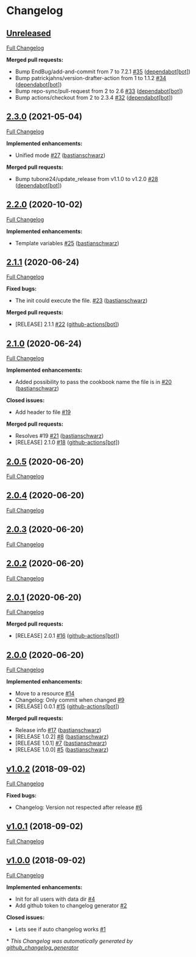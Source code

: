 # Changelog

## [Unreleased](https://github.com/codenamephp/chef.cookbook.bash/tree/HEAD)

[Full Changelog](https://github.com/codenamephp/chef.cookbook.bash/compare/2.3.0...HEAD)

**Merged pull requests:**

- Bump EndBug/add-and-commit from 7 to 7.2.1 [\#35](https://github.com/codenamephp/chef.cookbook.bash/pull/35) ([dependabot[bot]](https://github.com/apps/dependabot))
- Bump patrickjahns/version-drafter-action from 1 to 1.1.2 [\#34](https://github.com/codenamephp/chef.cookbook.bash/pull/34) ([dependabot[bot]](https://github.com/apps/dependabot))
- Bump repo-sync/pull-request from 2 to 2.6 [\#33](https://github.com/codenamephp/chef.cookbook.bash/pull/33) ([dependabot[bot]](https://github.com/apps/dependabot))
- Bump actions/checkout from 2 to 2.3.4 [\#32](https://github.com/codenamephp/chef.cookbook.bash/pull/32) ([dependabot[bot]](https://github.com/apps/dependabot))

## [2.3.0](https://github.com/codenamephp/chef.cookbook.bash/tree/2.3.0) (2021-05-04)

[Full Changelog](https://github.com/codenamephp/chef.cookbook.bash/compare/2.2.0...2.3.0)

**Implemented enhancements:**

- Unified mode [\#27](https://github.com/codenamephp/chef.cookbook.bash/pull/27) ([bastianschwarz](https://github.com/bastianschwarz))

**Merged pull requests:**

- Bump tubone24/update\_release from v1.1.0 to v1.2.0 [\#28](https://github.com/codenamephp/chef.cookbook.bash/pull/28) ([dependabot[bot]](https://github.com/apps/dependabot))

## [2.2.0](https://github.com/codenamephp/chef.cookbook.bash/tree/2.2.0) (2020-10-02)

[Full Changelog](https://github.com/codenamephp/chef.cookbook.bash/compare/2.1.1...2.2.0)

**Implemented enhancements:**

- Template variables [\#25](https://github.com/codenamephp/chef.cookbook.bash/pull/25) ([bastianschwarz](https://github.com/bastianschwarz))

## [2.1.1](https://github.com/codenamephp/chef.cookbook.bash/tree/2.1.1) (2020-06-24)

[Full Changelog](https://github.com/codenamephp/chef.cookbook.bash/compare/2.1.0...2.1.1)

**Fixed bugs:**

- The init could execute the file. [\#23](https://github.com/codenamephp/chef.cookbook.bash/pull/23) ([bastianschwarz](https://github.com/bastianschwarz))

**Merged pull requests:**

- \[RELEASE\] 2.1.1 [\#22](https://github.com/codenamephp/chef.cookbook.bash/pull/22) ([github-actions[bot]](https://github.com/apps/github-actions))

## [2.1.0](https://github.com/codenamephp/chef.cookbook.bash/tree/2.1.0) (2020-06-24)

[Full Changelog](https://github.com/codenamephp/chef.cookbook.bash/compare/2.0.5...2.1.0)

**Implemented enhancements:**

- Added possibility to pass the cookbook name the file is in [\#20](https://github.com/codenamephp/chef.cookbook.bash/pull/20) ([bastianschwarz](https://github.com/bastianschwarz))

**Closed issues:**

- Add header to file [\#19](https://github.com/codenamephp/chef.cookbook.bash/issues/19)

**Merged pull requests:**

- Resolves \#19 [\#21](https://github.com/codenamephp/chef.cookbook.bash/pull/21) ([bastianschwarz](https://github.com/bastianschwarz))
- \[RELEASE\] 2.1.0 [\#18](https://github.com/codenamephp/chef.cookbook.bash/pull/18) ([github-actions[bot]](https://github.com/apps/github-actions))

## [2.0.5](https://github.com/codenamephp/chef.cookbook.bash/tree/2.0.5) (2020-06-20)

[Full Changelog](https://github.com/codenamephp/chef.cookbook.bash/compare/2.0.4...2.0.5)

## [2.0.4](https://github.com/codenamephp/chef.cookbook.bash/tree/2.0.4) (2020-06-20)

[Full Changelog](https://github.com/codenamephp/chef.cookbook.bash/compare/2.0.3...2.0.4)

## [2.0.3](https://github.com/codenamephp/chef.cookbook.bash/tree/2.0.3) (2020-06-20)

[Full Changelog](https://github.com/codenamephp/chef.cookbook.bash/compare/2.0.2...2.0.3)

## [2.0.2](https://github.com/codenamephp/chef.cookbook.bash/tree/2.0.2) (2020-06-20)

[Full Changelog](https://github.com/codenamephp/chef.cookbook.bash/compare/2.0.1...2.0.2)

## [2.0.1](https://github.com/codenamephp/chef.cookbook.bash/tree/2.0.1) (2020-06-20)

[Full Changelog](https://github.com/codenamephp/chef.cookbook.bash/compare/2.0.0...2.0.1)

**Merged pull requests:**

- \[RELEASE\] 2.0.1 [\#16](https://github.com/codenamephp/chef.cookbook.bash/pull/16) ([github-actions[bot]](https://github.com/apps/github-actions))

## [2.0.0](https://github.com/codenamephp/chef.cookbook.bash/tree/2.0.0) (2020-06-20)

[Full Changelog](https://github.com/codenamephp/chef.cookbook.bash/compare/v1.0.2...2.0.0)

**Implemented enhancements:**

- Move to a resource [\#14](https://github.com/codenamephp/chef.cookbook.bash/issues/14)
- Changelog: Only commit when changed [\#9](https://github.com/codenamephp/chef.cookbook.bash/issues/9)
- \[RELEASE\] 0.0.1 [\#15](https://github.com/codenamephp/chef.cookbook.bash/pull/15) ([github-actions[bot]](https://github.com/apps/github-actions))

**Merged pull requests:**

- Release info [\#17](https://github.com/codenamephp/chef.cookbook.bash/pull/17) ([bastianschwarz](https://github.com/bastianschwarz))
- \[RELEASE 1.0.2\] [\#8](https://github.com/codenamephp/chef.cookbook.bash/pull/8) ([bastianschwarz](https://github.com/bastianschwarz))
- \[RELEASE 1.0.1\] [\#7](https://github.com/codenamephp/chef.cookbook.bash/pull/7) ([bastianschwarz](https://github.com/bastianschwarz))
- \[RELEASE 1.0.0\] [\#5](https://github.com/codenamephp/chef.cookbook.bash/pull/5) ([bastianschwarz](https://github.com/bastianschwarz))

## [v1.0.2](https://github.com/codenamephp/chef.cookbook.bash/tree/v1.0.2) (2018-09-02)

[Full Changelog](https://github.com/codenamephp/chef.cookbook.bash/compare/v1.0.1...v1.0.2)

**Fixed bugs:**

- Changelog: Version not respected after release [\#6](https://github.com/codenamephp/chef.cookbook.bash/issues/6)

## [v1.0.1](https://github.com/codenamephp/chef.cookbook.bash/tree/v1.0.1) (2018-09-02)

[Full Changelog](https://github.com/codenamephp/chef.cookbook.bash/compare/v1.0.0...v1.0.1)

## [v1.0.0](https://github.com/codenamephp/chef.cookbook.bash/tree/v1.0.0) (2018-09-02)

[Full Changelog](https://github.com/codenamephp/chef.cookbook.bash/compare/00158f419707af411005204eed8c26a32859d3f1...v1.0.0)

**Implemented enhancements:**

- Init for all users with data dir [\#4](https://github.com/codenamephp/chef.cookbook.bash/issues/4)
- Add github token to changelog generator [\#2](https://github.com/codenamephp/chef.cookbook.bash/issues/2)

**Closed issues:**

- Lets see if auto changelog works [\#1](https://github.com/codenamephp/chef.cookbook.bash/issues/1)



\* *This Changelog was automatically generated by [github_changelog_generator](https://github.com/github-changelog-generator/github-changelog-generator)*
